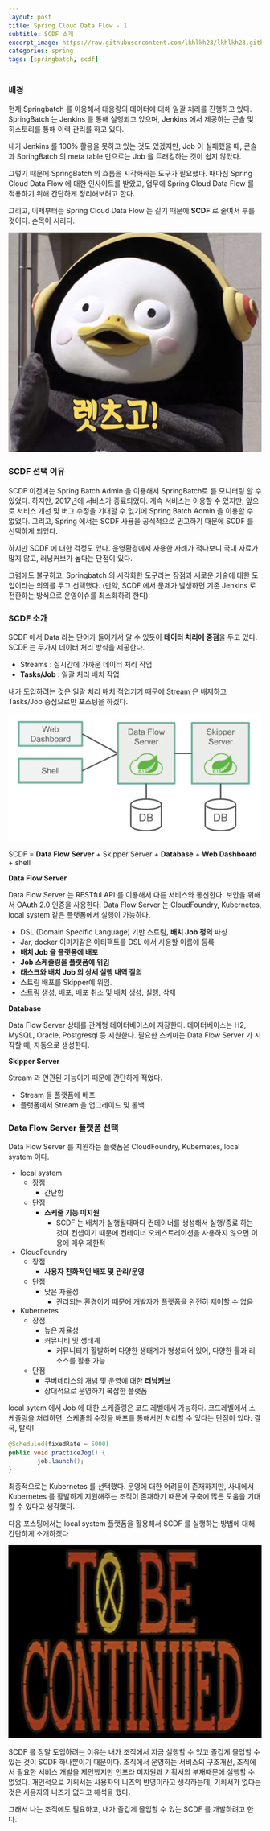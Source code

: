```yaml
---
layout: post
title: Spring Cloud Data Flow - 1
subtitle: SCDF 소개
excerpt_image: https://raw.githubusercontent.com/lkhlkh23/lkhlkh23.github.io/master/images/2024-04-19/banner.png
categories: spring
tags: [springbatch, scdf]
---
```

### 배경

현재 Springbatch 를 이용해서 대용량의 데이터에 대해 일괄 처리를 진행하고 있다. SpringBatch 는 Jenkins 를 통해 실행되고 있으며, Jenkins 에서 제공하는 콘솔 및 히스토리를 통해 이력 관리를 하고 있다.

내가 Jenkins 를 100% 활용을 못하고 있는 것도 있겠지만, Job 이 실패했을 때, 콘솔과 SpringBatch 의 meta table 만으로는 Job 을 트래킹하는 것이 쉽지 않았다.

그렇기 때문에 SpringBatch 의 흐름을 시각화하는 도구가 필요했다. 때마침 Spring Cloud Data Flow 에 대한 인사이트를 받았고, 업무에 Spring Cloud Data Flow 를 적용하기 위해 간단하게 정리해보려고 한다.

그리고, 이제부터는 Spring Cloud Data Flow 는 길기 때문에 **SCDF** 로 줄여서 부를 것이다. 손목이 시리다.

![0.png](https://raw.githubusercontent.com/lkhlkh23/lkhlkh23.github.io/master/images/2024-04-19/0.png)

### SCDF 선택 이유

SCDF 이전에는 Spring Batch Admin 을 이용해서 SpringBatch로 를 모니터링 할 수 있었다. 하지만, 2017년에 서비스가 종료되었다. 계속 서비스는 이용할 수 있지만, 앞으로 서비스 개선 및 버그 수정을 기대할 수 없기에 Spring Batch Admin 을 이용할 수 없었다. 그리고, Spring 에서는 SCDF 사용을 공식적으로 권고하기 때문에 SCDF 를 선택하게 되었다.

하지만 SCDF 에 대한 걱정도 있다. 운영환경에서 사용한 사례가 적다보니 국내 자료가 많지 않고, 러닝커브가 높다는 단점이 있다.

그럼에도 불구하고, Springbatch 의 시각화한 도구라는 장점과 새로운 기술에 대한 도입이라는 의의를 두고 선택했다. (만약, SCDF 에서 문제가 발생하면 기존 Jenkins 로 전환하는 방식으로 운영이슈를 최소화하려 한다)

### SCDF 소개

SCDF 에서 Data 라는 단어가 들어가서 알 수 있듯이 **데이터 처리에 중점**을 두고 있다. SCDF 는 두가지 데이터 처리 방식을 제공한다.

- Streams : 실시간에 가까운 데이터 처리 작업
- **Tasks/Job** : 일괄 처리 배치 작업

내가 도입하려는 것은 일괄 처리 배치 적업기기 때문에 Stream 은 배제하고 Tasks/Job 중심으로만 포스팅을 하겠다.

![1.png](https://raw.githubusercontent.com/lkhlkh23/lkhlkh23.github.io/master/images/2024-04-19/1.png)

SCDF = **Data Flow Server** + Skipper Server + **Database** + **Web Dashboard** + shell

**Data Flow Server**

Data Flow Server 는 RESTful API 를 이용해서 다른 서비스와 통신한다. 보안을 위해서 OAuth 2.0 인증을 사용한다. Data Flow Server 는 CloudFoundry, Kubernetes, local system 같은 플랫폼에서 실행이 가능하다.

- DSL (Domain Specific Language) 기반 스트림, **배치 Job 정의** 파싱
- Jar, docker 이미지같은 아티팩트를 DSL 에서 사용할 이름에 등록
- **배치 Job 을 플랫폼에 배포**
- **Job 스케줄링을 플랫폼에 위임**
- **태스크와 배치 Job 의 상세 실행 내역 질의**
- 스트림 배포를 Skipper에 위임.
- 스트림 생성, 배포, 배포 취소 및 배치 생성, 실행, 삭제

**Database**

Data Flow Server 상태를 관계형 데이터베이스에 저장한다. 데이터베이스는 H2, MySQL, Oracle, Postgresql 등 지원한다. 필요한 스키마는 Data Flow Server 가 시작할 때, 자동으로 생성한다.

**Skipper Server**

Stream 과 연관된 기능이기 때문에 간단하게 적었다.

- Stream 을 플랫폼에 배포
- 플랫폼에서 Stream 을 업그레이드 및 롤백

### Data Flow Server 플랫폼 선택

Data Flow Server 를 지원하는 플랫폼은 CloudFoundry, Kubernetes, local system 이다.

- local system
  - 장점
    - 간단함
  - 단점
    - **스케줄 기능 미지원**
      - SCDF 는 배치가 실행될때마다 컨테이너를 생성해서 실행/종료 하는 것이 컨셉이기 때문에 컨테이너 오케스트레이션을 사용하지 않으면 이용에 매우 제한적
- CloudFoundry
  - 장점
    - **사용자 친화적인 배포 및 관리/운영**
  - 단점
    - 낮은 자율성
      - 관리되는 환경이기 때문에 개발자가 플랫폼을 완전히 제어할 수 없음
- Kubernetes
  - 장점
    - 높은 자율성
    - 커뮤니티 및 생태계
      - 커뮤니티가 활발하며 다양한 생태계가 형성되어 있어, 다양한 툴과 리소스를 활용 가능
  - 단점
    - 쿠버네티스의 개념 및 운영에 대한 **러닝커브**
    - 상대적으로 운영하기 복잡한 플랫폼

local sytem 에서 Job 에 대한 스케줄링은 코드 레벨에서 가능하다. 코드레벨에서 스케줄링을 처리하면, 스케줄의 수정을 배포를 통해서만 처리할 수 있다는 단점이 있다. 결국, 탈락!

```java
@Scheduled(fixedRate = 5000)
public void practiceJog() {
		job.launch();
}
```

최종적으로는 Kubernetes 를 선택했다. 운영에 대한 어려움이 존재하지만, 사내에서 Kubernetes 를 활발하게 지원해주는 조직이 존재하기 때문에 구축에 많은 도움을 기대할 수 있다고 생각했다.

다음 포스팅에서는 local system 플랫폼을 활용해서 SCDF 를 실행하는 방법에 대해 간단하게 소개하겠다

![2.png](https://raw.githubusercontent.com/lkhlkh23/lkhlkh23.github.io/master/images/2024-04-19/2.png)

SCDF 를 정말 도입하려는 이유는 내가 조직에서 지금 실행할 수 있고 즐겁게 몰입할 수 있는 것이 SCDF 하나뿐이기 때문이다. 조직에서 운영하는 서비스의 구조개선, 조직에서 필요한 서비스 개발을 제안했지만 인프라 미지원과 기획서의 부재때문에 실행할 수 없었다. 개인적으로 기획서는 사용자의 니즈의 반영이라고 생각하는데, 기획서가 없다는 것은 사용자의 니즈가 없다고 해석을 했다.

그래서 나는 조직에도 필요하고, 내가 즐겁게 몰입할 수 있는 SCDF 를 개발하려고 한다.
